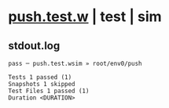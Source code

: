 # [push.test.w](../../../../../../examples/tests/sdk_tests/queue/push.test.w) | test | sim

## stdout.log
```log
pass ─ push.test.wsim » root/env0/push

Tests 1 passed (1)
Snapshots 1 skipped
Test Files 1 passed (1)
Duration <DURATION>
```

